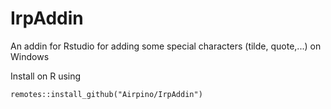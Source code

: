 # IrpAddin
An addin for Rstudio for adding some special characters (tilde, quote,...) on Windows

Install on R using

`remotes::install_github("Airpino/IrpAddin")`

